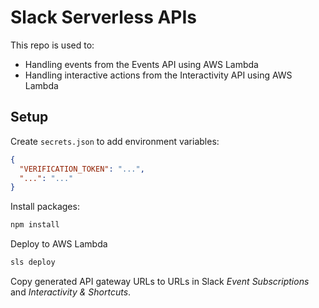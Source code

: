 # Slack Serverless APIs

This repo is used to:

- Handling events from the Events API using AWS Lambda
- Handling interactive actions from the Interactivity API using AWS Lambda

## Setup

Create `secrets.json` to add environment variables:

```json
{
  "VERIFICATION_TOKEN": "...",
  "...": "..."
}
```

Install packages:

```bash
npm install
```

Deploy to AWS Lambda

```bash
sls deploy
```

Copy generated API gateway URLs to URLs in Slack *Event Subscriptions* and *Interactivity & Shortcuts*.
